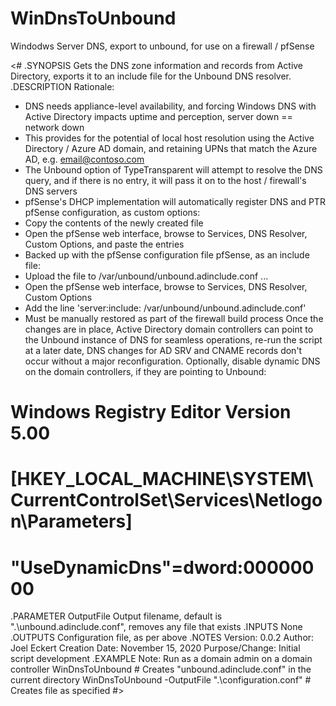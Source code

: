 # WinDnsToUnbound
Windodws Server DNS, export to unbound, for use on a firewall / pfSense

<#
.SYNOPSIS
  Gets the DNS zone information and records from Active Directory, exports it to an include file for the Unbound DNS resolver.
.DESCRIPTION
  Rationale:
  * DNS needs appliance-level availability, and forcing Windows DNS with Active Directory impacts uptime and perception, server down == network down
  * This provides for the potential of local host resolution using the Active Directory / Azure AD domain, and retaining UPNs that match the Azure AD, e.g. email@contoso.com
  * The Unbound option of TypeTransparent will attempt to resolve the DNS query, and if there is no entry, it will pass it on to the host / firewall's DNS servers
  * pfSense's DHCP implementation will automatically register DNS and PTR
  pfSense configuration, as custom options:
  * Copy the contents of the newly created file
  * Open the pfSense web interface, browse to Services, DNS Resolver, Custom Options, and paste the entries
  * Backed up with the pfSense configuration file
  pfSense, as an include file:
  * Upload the file to /var/unbound/unbound.adinclude.conf ...
  * Open the pfSense web interface, browse to Services, DNS Resolver, Custom Options
  * Add the line 'server:include: /var/unbound/unbound.adinclude.conf'
  * Must be manually restored as part of the firewall build process
  Once the changes are in place, Active Directory domain controllers can point to the Unbound instance of DNS for seamless operations, re-run the script at a later date, DNS changes for AD SRV and CNAME records don't occur without a major reconfiguration.
  Optionally, disable dynamic DNS on the domain controllers, if they are pointing to Unbound:
  # Windows Registry Editor Version 5.00
  # [HKEY_LOCAL_MACHINE\SYSTEM\CurrentControlSet\Services\Netlogon\Parameters]
  # "UseDynamicDns"=dword:00000000
.PARAMETER OutputFile
  Output filename, default is ".\unbound.adinclude.conf", removes any file that exists
.INPUTS
  None
.OUTPUTS
  Configuration file, as per above
.NOTES
  Version:        0.0.2
  Author:         Joel Eckert
  Creation Date:  November 15, 2020
  Purpose/Change: Initial script development
.EXAMPLE
  Note: Run as a domain admin on a domain controller
  WinDnsToUnbound                                       # Creates "unbound.adinclude.conf" in the current directory
  WinDnsToUnbound -OutputFile ".\configuration.conf"    # Creates file as specified
#>
